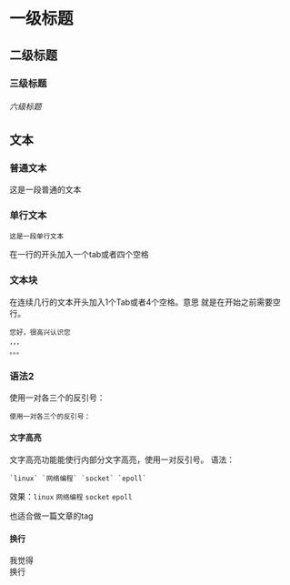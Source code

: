 # 一级标题
## 二级标题
### 三级标题
###### 六级标题


文本
----
### 普通文本
这是一段普通的文本
### 单行文本
    这是一段单行文本
在一行的开头加入一个tab或者四个空格
### 文本块
在连续几行的文本开头加入1个Tab或者4个空格。意思
就是在开始之前需要空行。

    您好，很高兴认识您
    ，，，
    。。。
### 语法2
使用一对各三个的反引号：
```
使用一对各三个的反引号：
```
#### 文字高亮
文字高亮功能能使行内部分文字高亮，使用一对反引号。
语法：
```
`linux` `网络编程` `socket` `epoll` 
```
效果：`linux` `网络编程` `socket` `epoll`

也适合做一篇文章的tag

#### 换行

我觉得  
换行
